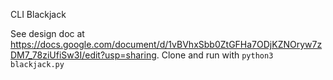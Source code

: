 CLI Blackjack

See design doc at https://docs.google.com/document/d/1vBVhxSbb0ZtGFHa7ODjKZNOryw7zDM7_78ziUfiSw3I/edit?usp=sharing.
Clone and run with 
``` python3 blackjack.py ```
